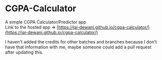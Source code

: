 # CGPA-Calculator

A simple CGPA Calculator/Predictor app  
Link to the hosted app => [https://jai-dewani.github.io/cgpa-calculator/](https://jai-dewani.github.io/cgpa-calculator/)

I haven't added the credits for other batches and branches because I don't have that information with me, maybe someone could add a pull request after updating this.